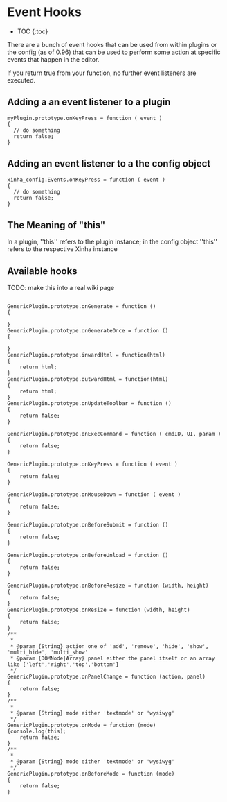 # Event Hooks
* TOC
{:toc}


There are a bunch of event hooks that can be used from within plugins or the config (as of 0.96) that can be used to perform some action at specific events that happen in the editor.

If you return true from your function, no further event listeners are executed.
## Adding a an event listener to a plugin

```
myPlugin.prototype.onKeyPress = function ( event )
{
  // do something
  return false;
}
```

## Adding an event listener to a the config object

```
xinha_config.Events.onKeyPress = function ( event )
{
  // do something
  return false;
}
```

## The Meaning of "this"
In a plugin, ''this'' refers to the plugin instance; in the config object ''this'' refers to the respective Xinha instance

## Available hooks
TODO: make this into a real wiki page

```

GenericPlugin.prototype.onGenerate = function ()
{

}
GenericPlugin.prototype.onGenerateOnce = function ()
{

}
GenericPlugin.prototype.inwardHtml = function(html)
{
	return html;
}
GenericPlugin.prototype.outwardHtml = function(html)
{
	return html;
}
GenericPlugin.prototype.onUpdateToolbar = function ()
{
	return false;
}

GenericPlugin.prototype.onExecCommand = function ( cmdID, UI, param )
{
	return false;
}

GenericPlugin.prototype.onKeyPress = function ( event )
{
	return false;
}

GenericPlugin.prototype.onMouseDown = function ( event )
{
	return false;
}

GenericPlugin.prototype.onBeforeSubmit = function ()
{
	return false;
}

GenericPlugin.prototype.onBeforeUnload = function ()
{
	return false;
}

GenericPlugin.prototype.onBeforeResize = function (width, height)
{
	return false;
}
GenericPlugin.prototype.onResize = function (width, height)
{
	return false;
}
/**
 * 
 * @param {String} action one of 'add', 'remove', 'hide', 'show', 'multi_hide', 'multi_show'
 * @param {DOMNode|Array} panel either the panel itself or an array like ['left','right','top','bottom']
 */
GenericPlugin.prototype.onPanelChange = function (action, panel)
{
	return false;
}
/**
 * 
 * @param {String} mode either 'textmode' or 'wysiwyg'
 */
GenericPlugin.prototype.onMode = function (mode)
{console.log(this);
	return false;
}
/**
 * 
 * @param {String} mode either 'textmode' or 'wysiwyg'
 */
GenericPlugin.prototype.onBeforeMode = function (mode)
{
	return false;
}
```

